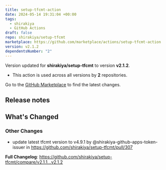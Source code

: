 ```yaml
---
title: setup-tfcmt-action
date: 2024-05-14 19:31:04 +00:00
tags:
  - shirakiya
  - GitHub Actions
draft: false
repo: shirakiya/setup-tfcmt
marketplace: https://github.com/marketplace/actions/setup-tfcmt-action
version: v2.1.2
dependentsNumber: "2"
---
```



Version updated for **shirakiya/setup-tfcmt** to version **v2.1.2**.
- This action is used across all versions by **2** repositories.

Go to the [GitHub Marketplace](https://github.com/marketplace/actions/setup-tfcmt-action) to find the latest changes.

## Release notes

<!-- Release notes generated using configuration in .github/release.yml at 4e7b4a9e67e6c50f8fcf93dbf8c8728c945c6022 -->

## What's Changed
### Other Changes
* update latest tfcmt version to v4.9.1 by @shirakiya-github-apps-token-issuer in https://github.com/shirakiya/setup-tfcmt/pull/307


**Full Changelog**: https://github.com/shirakiya/setup-tfcmt/compare/v2.1.1...v2.1.2
